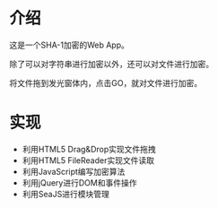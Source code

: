介绍
===

这是一个SHA-1加密的Web App。

除了可以对字符串进行加密以外，还可以对文件进行加密。

将文件拖到发光窗体内，点击GO，就对文件进行加密。

实现
===

* 利用HTML5 Drag&Drop实现文件拖拽
* 利用HTML5 FileReader实现文件读取
* 利用JavaScript编写加密算法
* 利用jQuery进行DOM和事件操作
* 利用SeaJS进行模块管理